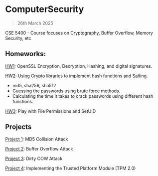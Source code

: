 # ComputerSecurity

> 26th March 2025

CSE 5400 - Course focuses on Cryptography, Buffer Overflow, Memory Security, etc

## Homeworks:

[HW1](./HW1): OpenSSL Encryption, Decryption, Hashing, and digital signatures.

[HW2](./HW2/Solution/Solution.md): Using Crypto libraries to implement hash functions and Salting.
  - md5, sha256, sha512
  - Guessing the passwords using brute force methods.
  - Calculating the time it takes to crack passwords using different hash functions.

[HW3](./HW3/Solution.md): Play with File Permissions and SetUID

## Projects

[Project 1](./Project1/Report.md): MD5 Collision Attack

[Project 2](./Project2/README.md): Buffer Overflow Attack

[Project 3](./Project3/Report.md): Dirty COW Attack

[Project 4](./Project4/README.md): Implementing the Trusted Platform Module (TPM 2.0)
